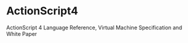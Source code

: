 ActionScript4
=============

ActionScript 4 Language Reference, Virtual Machine Specification and White Paper
